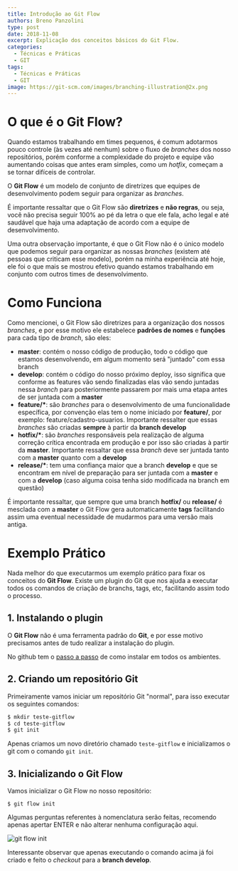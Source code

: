 ```yaml
---
title: Introdução ao Git Flow
authors: Breno Panzolini
type: post
date: 2018-11-08
excerpt: Explicação dos conceitos básicos do Git Flow.
categories:
  - Técnicas e Práticas
  - GIT
tags:
  - Técnicas e Práticas
  - GIT
image: https://git-scm.com/images/branching-illustration@2x.png
---
```


# O que é o Git Flow?

Quando estamos trabalhando em times pequenos, é comum adotarmos pouco controle (às vezes até nenhum) sobre o fluxo de *branches* dos nosso repositórios, porém conforme a complexidade do projeto e equipe vão aumentando coisas que antes eram simples, como um *hotfix*, começam a se tornar difíceis de controlar.

O **Git Flow** é um modelo de conjunto de diretrizes que equipes de desenvolvimento podem seguir para organizar as *branches*.

É importante ressaltar que o Git Flow são **diretrizes** e **não regras**, ou seja, você não precisa seguir 100% ao pé da letra o que ele fala, acho legal e até saudável que haja uma adaptação de acordo com a equipe de desenvolvimento.

Uma outra observação importante, é que o Git Flow não é o único modelo que podemos seguir para organizar as nossas *branches* (existem até pessoas que criticam esse modelo), porém na minha experiência até hoje, ele foi o que mais se mostrou efetivo quando estamos trabalhando em conjunto com outros times de desenvolvimento.

# Como Funciona

Como mencionei, o Git Flow são diretrizes para a organização dos nossos *branches*, e por esse motivo ele estabelece **padrões de nomes** e **funções** para cada tipo de *branch*, são eles:

- **master**: contém o nosso código de produção, todo o código que estamos desenvolvendo, em algum momento será "juntado" com essa branch
- **develop**: contém o código do nosso próximo deploy, isso significa que conforme as features vão sendo finalizadas elas vão sendo juntadas nessa *branch* para posteriormente passarem por mais uma etapa antes de ser juntada com a **master**
- __feature/\*__: são *branches* para o desenvolvimento de uma funcionalidade específica, por convenção elas tem o nome iniciado por **feature/**, por exemplo: feature/cadastro-usuarios. Importante ressalter que essas *branches* são criadas **sempre** à partir da **branch develop**
- __hotfix/\*__: são *branches* responsáveis pela realização de alguma correção crítica encontrada em produção e por isso são criadas à partir da **master**. Importante ressaltar que essa *branch* deve ser juntada tanto com a **master** quanto com a **develop**
- __release/\*__: tem uma confiança maior que a branch **develop** e que se encontram em nível de preparação para ser juntada com a **master** e com a **develop** (caso alguma coisa tenha sido modificada na branch em questão)

É importante ressaltar, que sempre que uma branch **hotfix/** ou **release/** é mesclada com a **master** o Git Flow gera automaticamente **tags** facilitando assim uma eventual necessidade de mudarmos para uma versão mais antiga.

# Exemplo Prático

Nada melhor do que executarmos um exemplo prático para fixar os conceitos do **Git Flow**. Existe um plugin do Git que nos ajuda a executar todos os comandos de criação de branchs, tags, etc, facilitando assim todo o processo.

## 1. Instalando o plugin

O **Git Flow** não é uma ferramenta padrão do **Git**, e por esse motivo precisamos antes de tudo realizar a instalação do plugin.

No github tem o [passo a passo](https://github.com/nvie/gitflow/wiki/Installation) de como instalar em todos os ambientes.

## 2. Criando um repositório Git

Primeiramente vamos iniciar um repositório Git "normal", para isso executar os seguintes comandos:

```sh
$ mkdir teste-gitflow
$ cd teste-gitflow
$ git init
```

Apenas criamos um novo diretório chamado `teste-gitflow` e inicializamos o git com o comando `git init`.

## 3. Inicializando o Git Flow

Vamos inicializar o Git Flow no nosso repositório:

```
$ git flow init
```

Algumas perguntas referentes à nomenclatura serão feitas, recomendo apenas apertar ENTER e não alterar nenhuma configuração aqui.

![git flow init](https://i.imgur.com/1UHlify.png)

Interessante observar que apenas executando o comando acima já foi criado e feito o *checkout* para a **branch develop**.

